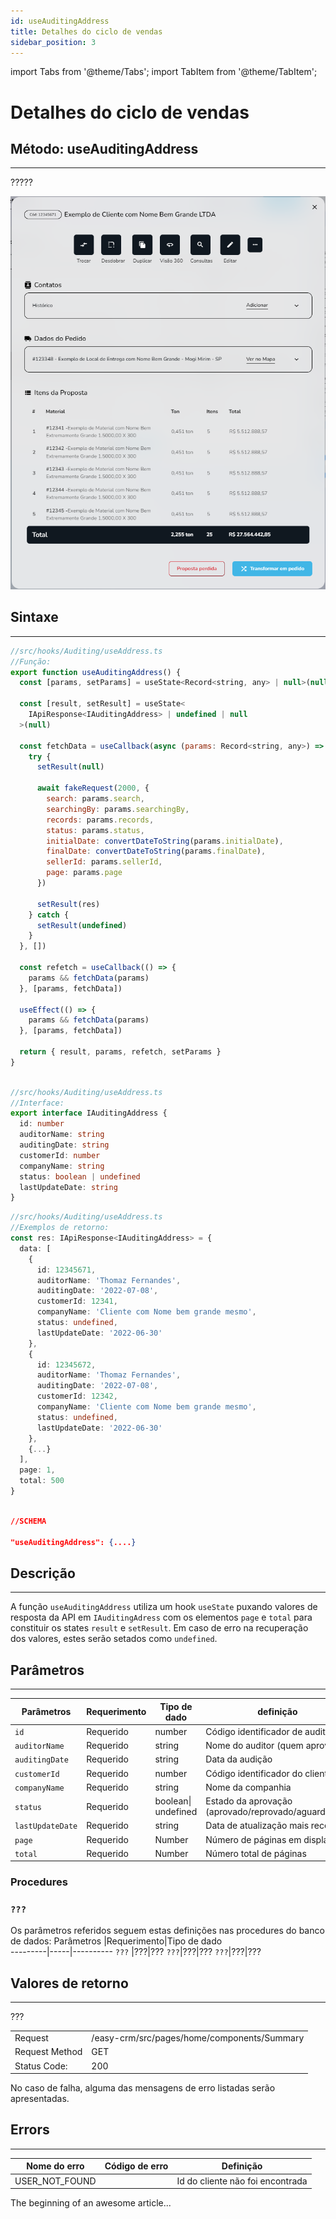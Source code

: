 ```yaml
---
id: useAuditingAddress
title: Detalhes do ciclo de vendas
sidebar_position: 3
---
```


import Tabs from '@theme/Tabs';
import TabItem from '@theme/TabItem';

# Detalhes do ciclo de vendas

## Método: useAuditingAddress
--- 

?????

![image.png](img/useAuditingAddress.png)


## Sintaxe
---
```javascript Source - front end
//src/hooks/Auditing/useAddress.ts
//Função:
export function useAuditingAddress() {
  const [params, setParams] = useState<Record<string, any> | null>(null)

  const [result, setResult] = useState<
    IApiResponse<IAuditingAddress> | undefined | null
  >(null)

  const fetchData = useCallback(async (params: Record<string, any>) => {
    try {
      setResult(null)

      await fakeRequest(2000, {
        search: params.search,
        searchingBy: params.searchingBy,
        records: params.records,
        status: params.status,
        initialDate: convertDateToString(params.initialDate),
        finalDate: convertDateToString(params.finalDate),
        sellerId: params.sellerId,
        page: params.page
      })

      setResult(res)
    } catch {
      setResult(undefined)
    }
  }, [])

  const refetch = useCallback(() => {
    params && fetchData(params)
  }, [params, fetchData])

  useEffect(() => {
    params && fetchData(params)
  }, [params, fetchData])

  return { result, params, refetch, setParams }
}
          
```
```typescript
//src/hooks/Auditing/useAddress.ts
//Interface:
export interface IAuditingAddress {
  id: number
  auditorName: string
  auditingDate: string
  customerId: number
  companyName: string
  status: boolean | undefined
  lastUpdateDate: string
}
````
```typescript
//src/hooks/Auditing/useAddress.ts
//Exemplos de retorno:
const res: IApiResponse<IAuditingAddress> = {
  data: [
    {
      id: 12345671,
      auditorName: 'Thomaz Fernandes',
      auditingDate: '2022-07-08',
      customerId: 12341,
      companyName: 'Cliente com Nome bem grande mesmo',
      status: undefined,
      lastUpdateDate: '2022-06-30'
    },
    {
      id: 12345672,
      auditorName: 'Thomaz Fernandes',
      auditingDate: '2022-07-08',
      customerId: 12342,
      companyName: 'Cliente com Nome bem grande mesmo',
      status: undefined,
      lastUpdateDate: '2022-06-30'
    },
    {...}
  ],
  page: 1,
  total: 500
}
```

```json 

//SCHEMA 

"useAuditingAddress": {....}
```

## Descrição 
---
A função `useAuditingAddress` utiliza um hook `useState` puxando valores de resposta da API em `IAuditingAdress` com os elementos `page` e `total` para constituir os states `result` e `setResult`. Em caso de erro na recuperação dos valores, estes serão setados como `undefined`.

## Parâmetros
---
Parâmetros |Requerimento|Tipo de dado  | definição|
---------|-----|----------|---------
 `id` |Requerido|number| Código identificador de auditoria
 `auditorName`|Requerido|string|Nome do auditor (quem aprovou)
 `auditingDate`|Requerido|string|Data da audição
 `customerId`|Requerido|number|Código identificador do cliente
 `companyName`|Requerido|string|Nome da companhia
 `status`|Requerido| boolean\| undefined|Estado da aprovação (aprovado/reprovado/aguardando)
 `lastUpdateDate`|Requerido|string|Data de atualização mais recente
 `page`|Requerido|Number|Número de páginas em display
 `total`|Requerido|Number|Número total de páginas

### Procedures
### `???`

Os parâmetros referidos seguem estas definições nas procedures do banco de dados:
Parâmetros |Requerimento|Tipo de dado  
---------|-----|----------
 `???` |???|??? 
 `???`|???|???
 `???`|???|???

## Valores de retorno
---
???


<p></p>
<table>
<tr>
    <td>Request</td>
    <td>/easy-crm/src/pages/home/components/Summary</td>
</tr>
<tr>
    <td>Request Method</td>
    <td>GET</td>
</tr>
<tr>
    <td>Status Code:</td>
    <td>200</td>
</tr>
</table>

No caso de falha, alguma das mensagens de erro listadas serão apresentadas.

## Errors
---

Nome do erro | Código de erro |Definição
---|---|---
USER_NOT_FOUND| |Id do cliente não foi encontrada
The beginning of an awesome article...
